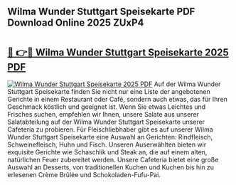 ## Wilma Wunder Stuttgart Speisekarte PDF Download Online 2025 ZUxP4

# <h2><a href="http://gc8n3e.nevu.top/?p=Wilma+Wunder+Stuttgart+Speisekarte">🔗 👉🔴 Wilma Wunder Stuttgart Speisekarte 2025 PDF</a></h2>

[![Wilma Wunder Stuttgart Speisekarte 2025 PDF](https://i.imgur.com/dBaPXMq.png)](http://gc8n3e.nevu.top/?p=Wilma+Wunder+Stuttgart+Speisekarte)
Auf der Wilma Wunder Stuttgart Speisekarte finden Sie nicht nur eine Liste der angebotenen Gerichte in einem Restaurant oder Café, sondern auch etwas, das für Ihren Geschmack köstlich und geeignet ist. Wenn Sie etwas Leichtes und Frisches suchen, empfehlen wir Ihnen, unsere Salate aus unserer Salatabteilung auf der Wilma Wunder Stuttgart Speisekarte unserer Cafeteria zu probieren. Für Fleischliebhaber gibt es auf unserer Wilma Wunder Stuttgart Speisekarte eine Auswahl an Gerichten: Rindfleisch, Schweinefleisch, Huhn und Fisch. Unseren Auserwählten bieten wir exquisite Gerichte wie Schaschlik und Steak an, die auf einem alten, natürlichen Feuer zubereitet werden. Unsere Cafeteria bietet eine große Auswahl an Desserts, von traditionellen Kuchen und Kuchen bis hin zu erlesenen Crème Brûlée und Schokoladen-Fufu-Pai.
